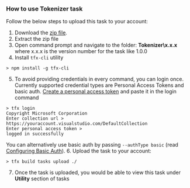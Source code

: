 ### How to use **Tokenizer** task

Follow the below steps to upload this task to your account:

1. Download the [zip file](https://github.com/UCrypton/VSOTasks/archive/master.zip).
2. Extract the zip file
3. Open command prompt and navigate to the folder: **Tokenizer\x.x.x** where x.x.x is the version number for the task like 1.0.0
4. Install ```tfx-cli``` utility
```
> npm install -g tfx-cli
```
5. To avoid providing credentials in every command, you can login once. Currently supported credential types are Personal Access Tokens and basic auth. [Create a personal access token](http://roadtoalm.com/2015/07/22/using-personal-access-tokens-to-access-visual-studio-online) and paste it in the login command
```
> tfx login
Copyright Microsoft Corporation
Enter collection url > https://youraccount.visualstudio.com/DefaultCollection
Enter personal access token >
logged in successfully
```
You can alternatively use basic auth by passing ```--authType basic``` (read [Configuring Basic Auth](https://github.com/Microsoft/tfs-cli/blob/master/docs/configureBasicAuth.md)).
6. Upload the task to your account:
```
> tfx build tasks upload ./
```
7. Once the task is uploaded, you would be able to view this task under **Utility** section of tasks 
